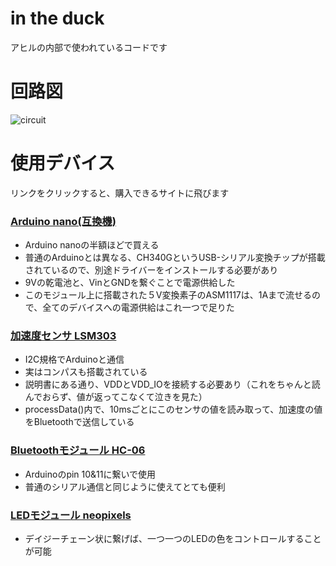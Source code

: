 # in the duck
アヒルの内部で使われているコードです

# 回路図
![circuit](https://github.com/jphacks/TK_1720/blob/master/app/inTheDuck/images/LoverDuck_schem.png)

# 使用デバイス
リンクをクリックすると、購入できるサイトに飛びます
### [Arduino nano(互換機)](http://www.aitendo.com/product/10700)
* Arduino nanoの半額ほどで買える
* 普通のArduinoとは異なる、CH340GというUSB-シリアル変換チップが搭載されているので、別途ドライバーをインストールする必要があり
* 9Vの乾電池と、VinとGNDを繋ぐことで電源供給した
* このモジュール上に搭載された５V変換素子のASM1117は、1Aまで流せるので、全てのデバイスへの電源供給はこれ一つで足りた

### [加速度センサ LSM303](https://strawberry-linux.com/catalog/items?code=12114)
* I2C規格でArduinoと通信
* 実はコンパスも搭載されている
* 説明書にある通り、VDDとVDD_IOを接続する必要あり（これをちゃんと読んでおらず、値が返ってこなくて泣きを見た）
* processData()内で、10msごとにこのセンサの値を読み取って、加速度の値をBluetoothで送信している

### [Bluetoothモジュール HC-06](http://www.aitendo.com/product/9905)
* Arduinoのpin 10&11に繋いで使用
* 普通のシリアル通信と同じように使えてとても便利

### [LEDモジュール neopixels](http://www.akiba-led.jp/product/963)
* デイジーチェーン状に繋げば、一つ一つのLEDの色をコントロールすることが可能

